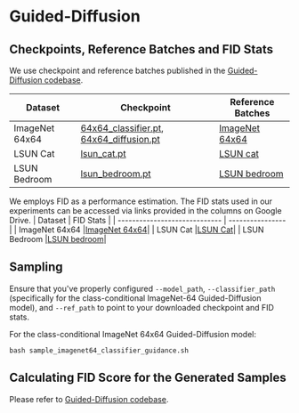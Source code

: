# Guided-Diffusion

## Checkpoints, Reference Batches and FID Stats
We use checkpoint and reference batches published in the [Guided-Diffusion codebase](https://github.com/openai/guided-diffusion).

| Dataset                        | Checkpoint | Reference Batches | 
| ----------------------------- | ---------------- | -------------------- |
| ImageNet 64x64 | [64x64_classifier.pt](https://openaipublic.blob.core.windows.net/diffusion/jul-2021/64x64_classifier.pt), [64x64_diffusion.pt](https://openaipublic.blob.core.windows.net/diffusion/jul-2021/64x64_diffusion.pt)          | [ImageNet 64x64](https://openaipublic.blob.core.windows.net/diffusion/jul-2021/ref_batches/imagenet/64/VIRTUAL_imagenet64_labeled.npz) |
| LSUN Cat | [lsun_cat.pt](https://openaipublic.blob.core.windows.net/diffusion/jul-2021/lsun_cat.pt)         | [LSUN cat](https://openaipublic.blob.core.windows.net/diffusion/jul-2021/ref_batches/lsun/cat/VIRTUAL_lsun_cat256.npz) |
| LSUN Bedroom |   [lsun_bedroom.pt](https://openaipublic.blob.core.windows.net/diffusion/jul-2021/lsun_bedroom.pt)      | [LSUN bedroom](https://openaipublic.blob.core.windows.net/diffusion/jul-2021/ref_batches/lsun/bedroom/VIRTUAL_lsun_bedroom256.npz)  |


We employs FID as a performance estimation. The FID stats used in our experiments can be accessed via links provided in the columns on Google Drive.
| Dataset                        | FID Stats | 
| ----------------------------- | ---------------- | 
| ImageNet 64x64   |[ImageNet 64x64](https://drive.google.com/file/d/1k_YBs7SulpyaaaefQ_dffN9-DpOj3-cl/view?usp=drive_link)|
| LSUN Cat   |[LSUN Cat](https://drive.google.com/file/d/1_mKlQezFR12UrKLLi0uji-iPKM0ChgP5/view?usp=drive_link)|
| LSUN Bedroom |[LSUN bedroom](https://drive.google.com/file/d/1C9seBQ5zq0bVyPXjRXy5U7I_Mz_G1nY9/view?usp=drive_link)|



## Sampling
Ensure that you've properly configured `--model_path`, `--classifier_path` (specifically for the class-conditional ImageNet-64 Guided-Diffusion model), and `--ref_path` to point to your downloaded checkpoint and FID stats.

For the class-conditional ImageNet 64x64 Guided-Diffusion model:
```
bash sample_imagenet64_classifier_guidance.sh
```


## Calculating FID Score for the Generated Samples
Please refer to [Guided-Diffusion codebase](https://github.com/openai/guided-diffusion/tree/main/evaluations).
